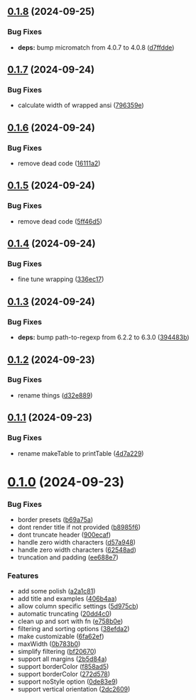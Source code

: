 ## [0.1.8](https://github.com/oclif/core/compare/0.1.7...0.1.8) (2024-09-25)


### Bug Fixes

* **deps:** bump micromatch from 4.0.7 to 4.0.8 ([d7ffdde](https://github.com/oclif/core/commit/d7ffdde9de2f7038fcd7a4eeacfff6a6d35251fa))



## [0.1.7](https://github.com/oclif/core/compare/0.1.6...0.1.7) (2024-09-24)


### Bug Fixes

* calculate width of wrapped ansi ([796359e](https://github.com/oclif/core/commit/796359e6f0c66a82c1f01ec36b6e1273e4721d4a))



## [0.1.6](https://github.com/oclif/core/compare/0.1.5...0.1.6) (2024-09-24)


### Bug Fixes

* remove dead code ([16111a2](https://github.com/oclif/core/commit/16111a279fff48ee346c23f708040f85f28b2779))



## [0.1.5](https://github.com/oclif/core/compare/0.1.4...0.1.5) (2024-09-24)


### Bug Fixes

* remove dead code ([5ff46d5](https://github.com/oclif/core/commit/5ff46d5fb8d0816ff0718be2df8a1d407dbb17d8))



## [0.1.4](https://github.com/oclif/core/compare/0.1.3...0.1.4) (2024-09-24)


### Bug Fixes

* fine tune wrapping ([336ec17](https://github.com/oclif/core/commit/336ec172bf3c1809a82223eef88235ac345e56e8))



## [0.1.3](https://github.com/oclif/core/compare/0.1.2...0.1.3) (2024-09-24)


### Bug Fixes

* **deps:** bump path-to-regexp from 6.2.2 to 6.3.0 ([394483b](https://github.com/oclif/core/commit/394483b03555b766aa0e0ecd72b4a4ab4f630b0f))



## [0.1.2](https://github.com/oclif/core/compare/0.1.1...0.1.2) (2024-09-23)


### Bug Fixes

* rename things ([d32e889](https://github.com/oclif/core/commit/d32e889caa383d7f1bdbe7b4b0ec99f2e31a2a69))



## [0.1.1](https://github.com/oclif/core/compare/0.1.0...0.1.1) (2024-09-23)


### Bug Fixes

* rename makeTable to printTable ([4d7a229](https://github.com/oclif/core/commit/4d7a229270750693e29c6474bc7615747a1dd4ee))



# [0.1.0](https://github.com/oclif/core/compare/20dd4c0451f6866557845da4e515cbaf1de50f20...0.1.0) (2024-09-23)


### Bug Fixes

* border presets ([b69a75a](https://github.com/oclif/core/commit/b69a75abb6c30ab23a4b6d9d49e7b18e82d8c0d4))
* dont render title if not provided ([b8985f6](https://github.com/oclif/core/commit/b8985f6016f12414cddc433f52a15156aee95295))
* dont truncate header ([900ecaf](https://github.com/oclif/core/commit/900ecaf6a302eaa21d378ecc791b36951a9e2caf))
* handle zero width characters ([d57a948](https://github.com/oclif/core/commit/d57a948c88a00da6e420723fbab27c0749ad81d7))
* handle zero width characters ([62548ad](https://github.com/oclif/core/commit/62548ad69a84f22f4dee5251d4512ab3d05832bf))
* truncation and padding ([ee688e7](https://github.com/oclif/core/commit/ee688e7cc1e919d6685917aa530bbd638622dd09))


### Features

* add some polish ([a2a1c81](https://github.com/oclif/core/commit/a2a1c81f46a4fdb2ca5c82bbca8f7d95273316f9))
* add title and examples ([406b4aa](https://github.com/oclif/core/commit/406b4aa3b284fa81ecb9d9f0238742d46aaff5f8))
* allow column specific settings ([5d975cb](https://github.com/oclif/core/commit/5d975cb98ebcec4531a8343ea5d4ab8b2855955e))
* automatic truncating ([20dd4c0](https://github.com/oclif/core/commit/20dd4c0451f6866557845da4e515cbaf1de50f20))
* clean up and sort with fn ([e758b0e](https://github.com/oclif/core/commit/e758b0e8455571f5e7fc165696999349ec716601))
* filtering and sorting options ([38efda2](https://github.com/oclif/core/commit/38efda2cc6b1ad3cb8eaed3ee47411f6c658042a))
* make customizable ([6fa62ef](https://github.com/oclif/core/commit/6fa62efe889c9b80a2f8a347ddb4598f14cf7bdf))
* maxWidth ([0b783b0](https://github.com/oclif/core/commit/0b783b09b4f42be51018d150aa9aa83f77f50f72))
* simplify filtering ([bf20670](https://github.com/oclif/core/commit/bf20670d30397d2b851a4e822a0e5d151423ef36))
* support all margins ([2b5d84a](https://github.com/oclif/core/commit/2b5d84ac6d7b335b7b57c305901836ec441ad6b8))
* support borderColor ([f858ad5](https://github.com/oclif/core/commit/f858ad5c4b60aa4f11ceadcbf99810eb1305aa66))
* support borderColor ([272d578](https://github.com/oclif/core/commit/272d57898a936242cc9e2be4872be2124969e53c))
* support noStyle option ([0de83e9](https://github.com/oclif/core/commit/0de83e9c2888b47219c22ec4e1fa55fad2b902b0))
* support vertical orientation ([2dc2609](https://github.com/oclif/core/commit/2dc2609cfdb7032b204a85989861554e653e53e7))



